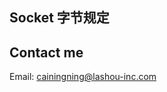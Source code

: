 ## Socket 字节规定 ##



##  Contact me  ##

Email: [cainingning@lashou-inc.com](cainingning@lashou-inc.com)